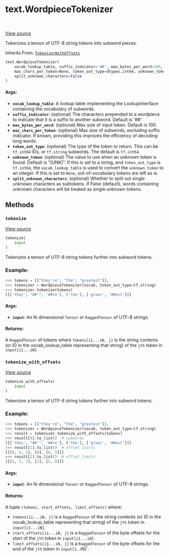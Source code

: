 <div itemscope itemtype="http://developers.google.com/ReferenceObject">
<meta itemprop="name" content="text.WordpieceTokenizer" />
<meta itemprop="path" content="Stable" />
<meta itemprop="property" content="__init__"/>
<meta itemprop="property" content="tokenize"/>
<meta itemprop="property" content="tokenize_with_offsets"/>
</div>

# text.WordpieceTokenizer

<!-- Insert buttons and diff -->

<table class="tfo-notebook-buttons tfo-api" align="left">
</table>

<a target="_blank" href="https://github.com/tensorflow/text/tree/master/tensorflow_text/python/ops/wordpiece_tokenizer.py">View source</a>



Tokenizes a tensor of UTF-8 string tokens into subword pieces.

Inherits From: [`TokenizerWithOffsets`](../text/TokenizerWithOffsets.md)

```python
text.WordpieceTokenizer(
    vocab_lookup_table, suffix_indicator='##', max_bytes_per_word=100,
    max_chars_per_token=None, token_out_type=dtypes.int64, unknown_token='[UNK]',
    split_unknown_characters=False
)
```



<!-- Placeholder for "Used in" -->


#### Args:


* <b>`vocab_lookup_table`</b>: A lookup table implementing the LookupInterface
  containing the vocabulary of subwords.
* <b>`suffix_indicator`</b>: (optional) The characters prepended to a wordpiece to
  indicate that it is a suffix to another subword. Default is '##'.
* <b>`max_bytes_per_word`</b>: (optional) Max size of input token. Default is 100.
* <b>`max_chars_per_token`</b>: (optional) Max size of subwords, excluding suffix
  indicator. If known, providing this improves the efficiency of decoding
  long words.
* <b>`token_out_type`</b>: (optional) The type of the token to return. This can be
  `tf.int64` IDs, or `tf.string` subwords. The default is `tf.int64`.
* <b>`unknown_token`</b>: (optional) The value to use when an unknown token is found.
  Default is "[UNK]". If this is set to a string, and `token_out_type` is
  `tf.int64`, the `vocab_lookup_table` is used to convert the
  `unknown_token` to an integer. If this is set to `None`,
  out-of-vocabulary tokens are left as is.
* <b>`split_unknown_characters`</b>: (optional) Whether to split out single unknown
  characters as subtokens. If False (default), words containing unknown
  characters will be treated as single unknown tokens.

## Methods

<h3 id="tokenize"><code>tokenize</code></h3>

<a target="_blank" href="https://github.com/tensorflow/text/tree/master/tensorflow_text/python/ops/wordpiece_tokenizer.py">View source</a>

```python
tokenize(
    input
)
```

Tokenizes a tensor of UTF-8 string tokens further into subword tokens.

### Example:
```python
>>> tokens = [["they're", "the", "greatest"]],
>>> tokenizer = WordpieceTokenizer(vocab, token_out_type=tf.string)
>>> tokenizer.tokenize(tokens)
[[['they', "##'", '##re'], ['the'], ['great', '##est']]]
```

#### Args:


* <b>`input`</b>: An N-dimensional `Tensor` or `RaggedTensor` of UTF-8 strings.


#### Returns:

A `RaggedTensor` of tokens where `tokens[i1...iN, j]` is the string
contents (or ID in the vocab_lookup_table representing that string)
of the `jth` token in `input[i1...iN]`


<h3 id="tokenize_with_offsets"><code>tokenize_with_offsets</code></h3>

<a target="_blank" href="https://github.com/tensorflow/text/tree/master/tensorflow_text/python/ops/wordpiece_tokenizer.py">View source</a>

```python
tokenize_with_offsets(
    input
)
```

Tokenizes a tensor of UTF-8 string tokens further into subword tokens.

### Example:

```python
>>> tokens = [["they're", "the", "greatest"]],
>>> tokenizer = WordpieceTokenizer(vocab, token_out_type=tf.string)
>>> result = tokenizer.tokenize_with_offsets(tokens)
>>> result[0].to_list()  # subwords
[[['they', "##'", '##re'], ['the'], ['great', '##est']]]
>>> result[1].to_list()  # offset starts
[[[0, 4, 5], [0], [0, 5]]]
>>> result[2].to_list()  # offset limits
[[[4, 5, 7], [3], [5, 8]]]
```

#### Args:


* <b>`input`</b>: An N-dimensional `Tensor` or `RaggedTensor` of UTF-8 strings.


#### Returns:

A tuple `(tokens, start_offsets, limit_offsets)` where:

  * `tokens[i1...iN, j]` is a `RaggedTensor` of the string contents (or ID
    in the vocab_lookup_table representing that string) of the `jth` token
    in `input[i1...iN]`.
  * `start_offsets[i1...iN, j]` is a `RaggedTensor` of the byte offsets
    for the start of the `jth` token in `input[i1...iN]`.
  * `limit_offsets[i1...iN, j]` is a `RaggedTensor` of the byte offsets
    for the end of the `jth` token in `input[i`...iN]`.




